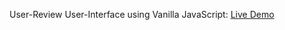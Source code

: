 User-Review User-Interface using Vanilla JavaScript: <a href='https://reviews-js-01.netlify.app/'>Live Demo</a>
